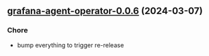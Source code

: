 

## [grafana-agent-operator-0.0.6](https://github.com/truecharts/charts/compare/grafana-agent-operator-1.4.0...grafana-agent-operator-0.0.6) (2024-03-07)

### Chore



- bump everything to trigger re-release